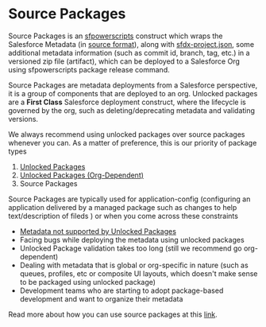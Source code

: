 # Source Packages

Source Packages is an [sfpowerscripts](https://sfpowerscripts.dxatscale.io) construct which wraps the Salesforce Metadata (in [source format](https://developer.salesforce.com/docs/atlas.en-us.sfdx\_dev.meta/sfdx\_dev/sfdx\_dev\_source\_file\_format.htm)), along with [sfdx-project.json](https://developer.salesforce.com/docs/atlas.en-us.sfdx\_dev.meta/sfdx\_dev/sfdx\_dev\_ws\_config.htm), some additional metadata information (such as commit id, branch, tag, etc.) in a versioned zip file (artifact), which can be deployed to a Salesforce Org using sfpowerscripts package release command.

Source Packages are metadata deployments from a Salesforce perspective, it is a group of components that are deployed to an org. Unlocked packages are a **First Class** Salesforce deployment construct, where the lifecycle is governed by the org, such as deleting/deprecating metadata and validating versions.

We always recommend using unlocked packages over source packages whenever you can. As a matter of preference, this is our priority of package types

1. [Unlocked Packages](https://developer.salesforce.com/docs/atlas.en-us.sfdx\_dev.meta/sfdx\_dev/sfdx\_dev\_unlocked\_pkg\_intro.htm)
2. [Unlocked Packages (Org-Dependent)](https://developer.salesforce.com/docs/atlas.en-us.sfdx\_dev.meta/sfdx\_dev/sfdx\_dev\_unlocked\_pkg\_org\_dependent.htm)
3. Source Packages

Source Packages are typically used for application-config (configuring an application delivered by a managed package such as changes to   help text/description of fileds  ) or when you come across these constraints

* [Metadata not supported by Unlocked Packages](https://developer.salesforce.com/docs/metadata-coverage)
* Facing bugs while deploying the metadata using unlocked packages
* Unlocked Package validation takes too long (still we recommend go org-dependent)
* Dealing with metadata that is global or org-specific in nature (such as queues, profiles, etc or composite UI layouts, which doesn't make sense to be packaged using unlocked package)
* Development teams who are starting to adopt package-based development and want to organize their metadata

Read more about how you can use source packages at this [link](https://dxatscale.gitbook.io/sfpowerscripts/faq/package-types/source-packages).
